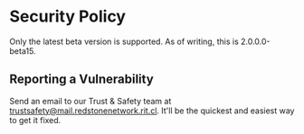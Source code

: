 # Security Policy

Only the latest beta version is supported. As of writing, this is 2.0.0.0-beta15.

## Reporting a Vulnerability

Send an email to our Trust & Safety team at [trustsafety@mail.redstonenetwork.rit.cl](mailto:trustsafety@mail.redstonenetwork.rit.cl). It'll be the quickest and easiest way to get it fixed.
